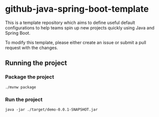 # github-java-spring-boot-template

This is a template repository which aims to define useful default configurations to help teams spin up new projects quickly using Java and Spring Boot.

To modify this template, please either create an issue or submit a pull request with the changes.

## Running the project

### Package the project

```
./mvnw package
```

### Run the project
```
java -jar ./target/demo-0.0.1-SNAPSHOT.jar
```
